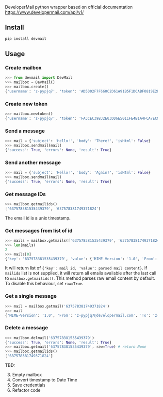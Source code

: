 DeveloperMail python wrapper based on official documentation https://www.developermail.com/api/v1/

## Install

```python
pip install devmail
```

## Usage

### Create mailbox

```python
>>> from devmail import DevMail
>>> mailbox = DevMail()
>>> mailbox.create()
{'username': 'z-pypjq7', 'token': 'AD5002F7F660C2D61A91B5F1DCABF0819E2F79D4'}
```

### Create new token

```python
>>> mailbox.newtoken()
{'username': 'z-pypjq7', 'token': 'FA3CEC39B32E03DD6E5011FE4B1A4FCA7EC9C28A'}
```

### Send a message

```python
>>> mail = {'subject': 'Hello!', 'body': 'There!', 'isHtml': False}
>>> mailbox.sendmail(mail)
{'success': True, 'errors': None, 'result': True}
```

### Send another message

```python
>>> mail = {'subject': 'Hello!', 'body': 'Again!', 'isHtml': False}
>>> mailbox.sendmail(mail)
{'success': True, 'errors': None, 'result': True}
```

### Get message IDs

```python
>>> mailbox.getmailids()
['637578381535439379', '637578381749371824']
```

The email id is a unix timestamp.

### Get messages from list of id

```python
>>> mails = mailbox.getmails(['637578381535439379', '637578381749371824'], raw=False)
>>> len(mails)
2
>>> mails[0]
{'key': '637578381535439379', 'value': {'MIME-Version': '1.0', 'From': 'z-pypjq7@developermail.com', 'To': 'z-pypjq7@developermail.com', 'Date': '28 May 2021 22:35:53 +0000', 'Subject': 'Hello!', 'Content-Type': 'text/plain; charset=us-ascii', 'Content-Transfer-Encoding': 'quoted-printable'}}
```

It will return list of `{'key': mail id, 'value': parsed mail content}`. If `mailids` list is not supplied, it will return all emails available after the last call to `mailbox.getmailids()`. This method parses raw email content by default. To disable this behaviour, set `raw=True`.

### Get a single message

```python
>>> mail = mailbox.getmail('637578381749371824')
>>> mail
{'MIME-Version': '1.0', 'From': 'z-pypjq7@developermail.com', 'To': 'z-pypjq7@developermail.com', 'Date': '28 May 2021 22:36:14 +0000', 'Subject': 'Hello!', 'Content-Type': 'text/plain; charset=us-ascii', 'Content-Transfer-Encoding': 'quoted-printable'}
```

### Delete a message

```python
>>> mailbox.delmail('637578381535439379')
{'success': True, 'errors': None, 'result': True}
>>> mailbox.getmail('637578381535439379', raw=True) # return None
>>> mailbox.getmailids()
['637578381749371824']
```

TBD:

3. Empty mailbox
2. Convert timestamp to Date Time
3. Save credentials
4. Refactor code